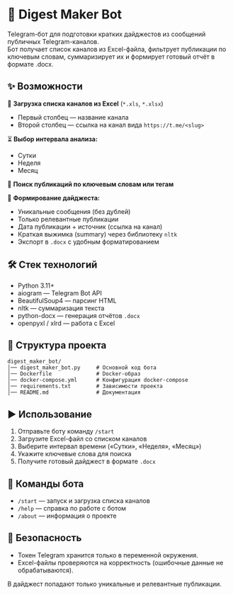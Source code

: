 # 📘 Digest Maker Bot

Telegram-бот для подготовки кратких дайджестов из сообщений публичных Telegram-каналов.  
Бот получает список каналов из Excel-файла, фильтрует публикации по ключевым словам, суммаризирует их и формирует готовый отчёт в формате .docx.

## ✨ Возможности

📂 **Загрузка списка каналов из Excel** (`*.xls`, `*.xlsx`)  
- Первый столбец — название канала  
- Второй столбец — ссылка на канал вида `https://t.me/<slug>`  

⏳ **Выбор интервала анализа:**  
- Сутки  
- Неделя  
- Месяц  

🔎 **Поиск публикаций по ключевым словам или тегам**  

📰 **Формирование дайджеста:**  
- Уникальные сообщения (без дублей)  
- Только релевантные публикации  
- Дата публикации + источник (ссылка на канал)  
- Краткая выжимка (summary) через библиотеку `nltk`  
- Экспорт в `.docx` с удобным форматированием  

## 🛠️ Стек технологий
- Python 3.11+  
- aiogram — Telegram Bot API  
- BeautifulSoup4 — парсинг HTML  
- nltk — суммаризация текста  
- python-docx — генерация отчётов `.docx`  
- openpyxl / xlrd — работа с Excel  

## 📂 Структура проекта
```
digest_maker_bot/
│── digest_maker_bot.py     # Основной код бота
│── Dockerfile              # Docker-образ
│── docker-compose.yml      # Конфигурация docker-compose
│── requirements.txt        # Зависимости проекта
│── README.md               # Документация
```

## ▶️ Использование
1. Отправьте боту команду `/start`  
2. Загрузите Excel-файл со списком каналов  
3. Выберите интервал времени («Сутки», «Неделя», «Месяц»)  
4. Укажите ключевые слова для поиска  
5. Получите готовый дайджест в формате `.docx`  

## 📖 Команды бота
- `/start` — запуск и загрузка списка каналов  
- `/help` — справка по работе с ботом  
- `/about` — информация о проекте  

## 🔐 Безопасность
- Токен Telegram хранится только в переменной окружения.  
- Excel-файлы проверяются на корректность (ошибочные данные не обрабатываются).  

В дайджест попадают только уникальные и релевантные публикации.
